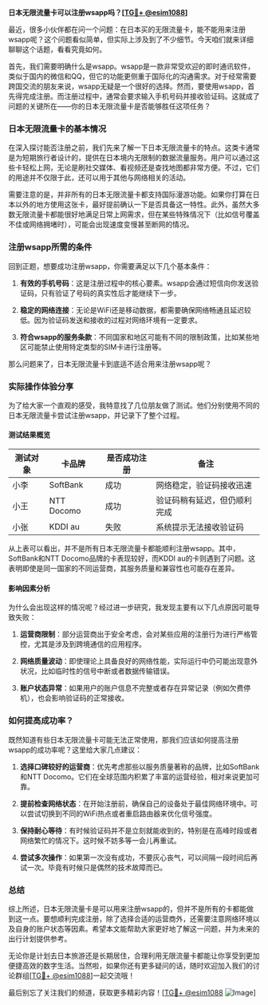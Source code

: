 **日本无限流量卡可以注册wsapp吗？[[TG💪+ @esim1088](https://t.me/s/esim1088)]**

最近，很多小伙伴都在问一个问题：在日本买的无限流量卡，能不能用来注册wsapp呢？这个问题看似简单，但实际上涉及到了不少细节。今天咱们就来详细聊聊这个话题，看看究竟如何。

首先，我们需要明确什么是wsapp。wsapp是一款非常受欢迎的即时通讯软件，类似于国内的微信和QQ，但它的功能更侧重于国际化的沟通需求。对于经常需要跨国交流的朋友来说，wsapp无疑是一个很好的选择。然而，要使用wsapp，首先得完成注册。而注册过程中，通常会要求输入手机号码并接收验证码。这就成了问题的关键所在——你的日本无限流量卡是否能够胜任这项任务？

### 日本无限流量卡的基本情况

在深入探讨能否注册之前，我们先来了解一下日本无限流量卡的特点。这类卡通常是为短期旅行者设计的，提供在日本境内无限制的数据流量服务。用户可以通过这些卡轻松上网，无论是刷社交媒体、看视频还是查找地图都非常方便。不过，它们的用途并不仅限于此，还可以用于其他与网络相关的活动。

需要注意的是，并非所有的日本无限流量卡都支持国际漫游功能。如果你打算在日本以外的地方使用这张卡，最好提前确认一下是否具备这一特性。此外，虽然大多数无限流量卡都能很好地满足日常上网需求，但在某些特殊情况下（比如信号覆盖不佳或网络拥堵时），可能会出现速度变慢甚至断网的情况。

### 注册wsapp所需的条件

回到正题，想要成功注册wsapp，你需要满足以下几个基本条件：

1. **有效的手机号码**：这是注册过程中的核心要素。wsapp会通过短信向你发送验证码，只有验证了号码的真实性后才能继续下一步。
   
2. **稳定的网络连接**：无论是WiFi还是移动数据，都需要确保网络畅通且延迟较低。因为验证码发送和接收的过程对网络环境有一定要求。

3. **符合wsapp的服务条款**：不同国家和地区可能有不同的限制政策，比如某些地区可能禁止使用特定类型的SIM卡进行注册等。

那么问题来了，日本无限流量卡到底适不适合用来注册wsapp呢？

### 实际操作体验分享

为了给大家一个直观的感受，我特意找了几位朋友做了测试。他们分别使用不同的日本无限流量卡尝试注册wsapp，并记录下了整个过程。

#### 测试结果概览

| 测试对象 | 卡品牌       | 是否成功注册 | 备注                           |
|----------|--------------|---------------|--------------------------------|
| 小李     | SoftBank      | 成功          | 网络稳定，验证码接收迅速       |
| 小王     | NTT Docomo    | 成功          | 验证码稍有延迟，但仍顺利完成   |
| 小张     | KDDI au       | 失败          | 系统提示无法接收验证码         |

从上表可以看出，并不是所有日本无限流量卡都能顺利注册wsapp。其中，SoftBank和NTT Docomo品牌的卡表现较好，而KDDI au的卡则遇到了问题。这表明即使是同一国家的不同运营商，其服务质量和兼容性也可能存在差异。

#### 影响因素分析

为什么会出现这样的情况呢？经过进一步研究，我发现主要有以下几点原因可能导致失败：

1. **运营商限制**：部分运营商出于安全考虑，会对某些应用的注册行为进行严格管控，尤其是涉及到跨境通信的应用程序。

2. **网络质量波动**：即使理论上具备良好的网络性能，实际运行中仍可能出现意外状况，比如临时性的信号中断或者数据传输错误。

3. **账户状态异常**：如果用户的账户信息不完整或者存在异常记录（例如欠费停机），也会影响验证码的正常接收。

### 如何提高成功率？

既然知道有些日本无限流量卡可能无法正常使用，那我们应该如何提高注册wsapp的成功率呢？这里给大家几点建议：

1. **选择口碑较好的运营商**：优先考虑那些以服务质量著称的品牌，比如SoftBank和NTT Docomo。它们在全球范围内积累了丰富的运营经验，相对来说更加可靠。

2. **提前检查网络状态**：在开始注册前，确保自己的设备处于最佳网络环境中。可以尝试切换到不同的WiFi热点或者重启路由器来优化信号强度。

3. **保持耐心等待**：有时候验证码并不是立刻就能收到的，特别是在高峰时段或者网络繁忙的情况下。这时候不妨多等一会儿再重试。

4. **尝试多次操作**：如果第一次没有成功，不要灰心丧气，可以间隔一段时间后再试一次。毕竟有时候只是偶然的技术故障而已。

### 总结

综上所述，日本无限流量卡是可以用来注册wsapp的，但并不是所有的卡都能做到这一点。要想顺利完成注册，除了选择合适的运营商外，还需要注意网络环境以及自身的账户状态等因素。希望本文能帮助大家更好地了解这一问题，并为未来的出行计划提供参考。

无论你是计划去日本旅游还是长期居住，合理利用无限流量卡都能让你享受到更加便捷高效的数字生活。当然啦，如果你还有更多疑问的话，随时欢迎加入我们的讨论群组[[TG💪+ @esim1088](https://t.me/s/esim1088)]一起交流哦！

最后别忘了关注我们的频道，获取更多精彩内容！[[TG💪+ @esim1088](https://t.me/s/esim1088) ![Image](https://i.postimg.cc/4NQfJmqS/Snipaste-2025-05-13-00-14-12.png)]